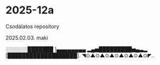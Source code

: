 # 2025-12a

Csodálatos repository 

2025.02.03. maki

░░░░░░███████ ]▄▄▄▄▄▄▄▄
 ▂▄▅█████████▅▄▃▂        
[███████████████████]. 
◥⊙▲⊙▲⊙▲⊙▲⊙▲⊙▲⊙◤..